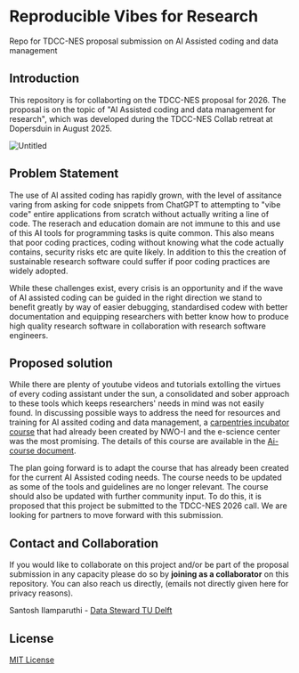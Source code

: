 # Reproducible Vibes for Research
Repo for TDCC-NES proposal submission on AI Assisted coding and data management

## Introduction
This repository is for collaborting on the TDCC-NES proposal for 2026. The proposal is on the topic of "AI Assisted coding and data management for research", which was developed during the TDCC-NES Collab retreat at Dopersduin in August 2025. 

![Untitled](https://github.com/user-attachments/assets/e8463cbc-72f6-4fea-a102-95dc8af80c0e)

## Problem Statement
The use of AI assited coding has rapidly grown, with the level of assitance varing from asking for code snippets from ChatGPT to attempting to "vibe code" entire applications from scratch without actually writing a line of code. The reserach and education domain are not immune to this and use of this AI tools for programming tasks is quite common. This also means that poor coding practices, coding without knowing what the code actually contains, security risks etc are quite likely. In addition to this the creation of sustainable research software could suffer if poor coding practices are widely adopted. 

While these challenges exist, every crisis is an opportunity and if the wave of AI assisted coding can be guided in the right direction we stand to benefit greatly by way of easier debugging, standardised codew with better documentation and equipping researchers with better know how to produce high quality research software in collaboration with research software engineers. 

## Proposed solution
While there are plenty of youtube videos and tutorials extolling the virtues of every coding assistant under the sun, a consolidated and sober approach to these tools which keeps researchers' needs in mind was not easily found. In discussing possible ways to address the need for resources and training for AI assited coding and data management, a [carpentries incubator course](https://carpentries-incubator.github.io/gen-ai-coding/) that had already been created by NWO-I and the e-science center was the most promising. The details of this course are available in the [Ai-course document](AI-assisted-coding-lesson.md). 

The plan going forward is to adapt the course that has already been created for the current AI Assisted coding needs. The course needs to be updated as some of the tools and guidelines are no longer relevant. The course should also be updated with further community input. To do this, it is proposed that this project be submitted to the TDCC-NES 2026 call. We are looking for partners to move forward with this submission. 

## Contact and Collaboration
If you would like to collaborate on this project and/or be part of the proposal submission in any capacity please do so by **joining as a collaborator** on this repository. You can also reach us directly, (emails not directly given here for privacy reasons).

Santosh Ilamparuthi - [Data Steward TU Delft](https://www.tudelft.nl/en/library/data-management/get-support-on-data-management/contact-the-data-stewards)


## License
[MIT License](https://opensource.org/license/mit)
